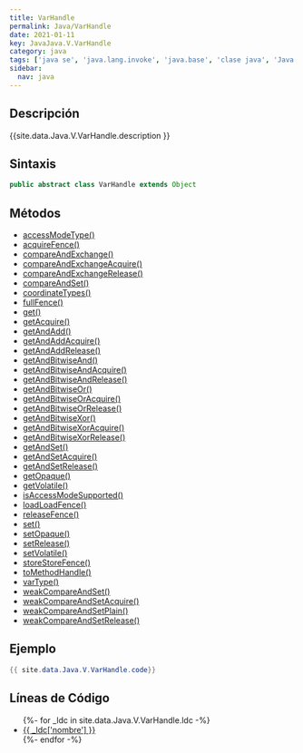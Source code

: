 ```yaml
---
title: VarHandle
permalink: Java/VarHandle
date: 2021-01-11
key: JavaJava.V.VarHandle
category: java
tags: ['java se', 'java.lang.invoke', 'java.base', 'clase java', 'Java 9']
sidebar: 
  nav: java
---
```


## Descripción
{{site.data.Java.V.VarHandle.description }}

## Sintaxis
~~~java
public abstract class VarHandle extends Object
~~~

## Métodos
* [accessModeType()](/Java/VarHandle/accessModeType)
* [acquireFence()](/Java/VarHandle/acquireFence)
* [compareAndExchange()](/Java/VarHandle/compareAndExchange)
* [compareAndExchangeAcquire()](/Java/VarHandle/compareAndExchangeAcquire)
* [compareAndExchangeRelease()](/Java/VarHandle/compareAndExchangeRelease)
* [compareAndSet()](/Java/VarHandle/compareAndSet)
* [coordinateTypes()](/Java/VarHandle/coordinateTypes)
* [fullFence()](/Java/VarHandle/fullFence)
* [get()](/Java/VarHandle/get)
* [getAcquire()](/Java/VarHandle/getAcquire)
* [getAndAdd()](/Java/VarHandle/getAndAdd)
* [getAndAddAcquire()](/Java/VarHandle/getAndAddAcquire)
* [getAndAddRelease()](/Java/VarHandle/getAndAddRelease)
* [getAndBitwiseAnd()](/Java/VarHandle/getAndBitwiseAnd)
* [getAndBitwiseAndAcquire()](/Java/VarHandle/getAndBitwiseAndAcquire)
* [getAndBitwiseAndRelease()](/Java/VarHandle/getAndBitwiseAndRelease)
* [getAndBitwiseOr()](/Java/VarHandle/getAndBitwiseOr)
* [getAndBitwiseOrAcquire()](/Java/VarHandle/getAndBitwiseOrAcquire)
* [getAndBitwiseOrRelease()](/Java/VarHandle/getAndBitwiseOrRelease)
* [getAndBitwiseXor()](/Java/VarHandle/getAndBitwiseXor)
* [getAndBitwiseXorAcquire()](/Java/VarHandle/getAndBitwiseXorAcquire)
* [getAndBitwiseXorRelease()](/Java/VarHandle/getAndBitwiseXorRelease)
* [getAndSet()](/Java/VarHandle/getAndSet)
* [getAndSetAcquire()](/Java/VarHandle/getAndSetAcquire)
* [getAndSetRelease()](/Java/VarHandle/getAndSetRelease)
* [getOpaque()](/Java/VarHandle/getOpaque)
* [getVolatile()](/Java/VarHandle/getVolatile)
* [isAccessModeSupported()](/Java/VarHandle/isAccessModeSupported)
* [loadLoadFence()](/Java/VarHandle/loadLoadFence)
* [releaseFence()](/Java/VarHandle/releaseFence)
* [set()](/Java/VarHandle/set)
* [setOpaque()](/Java/VarHandle/setOpaque)
* [setRelease()](/Java/VarHandle/setRelease)
* [setVolatile()](/Java/VarHandle/setVolatile)
* [storeStoreFence()](/Java/VarHandle/storeStoreFence)
* [toMethodHandle()](/Java/VarHandle/toMethodHandle)
* [varType()](/Java/VarHandle/varType)
* [weakCompareAndSet()](/Java/VarHandle/weakCompareAndSet)
* [weakCompareAndSetAcquire()](/Java/VarHandle/weakCompareAndSetAcquire)
* [weakCompareAndSetPlain()](/Java/VarHandle/weakCompareAndSetPlain)
* [weakCompareAndSetRelease()](/Java/VarHandle/weakCompareAndSetRelease)

## Ejemplo
~~~java
{{ site.data.Java.V.VarHandle.code}}
~~~

## Líneas de Código
<ul>
{%- for _ldc in site.data.Java.V.VarHandle.ldc -%}
   <li>
       <a href="{{_ldc['url'] }}">{{ _ldc['nombre'] }}</a>
   </li>
{%- endfor -%}
</ul>
